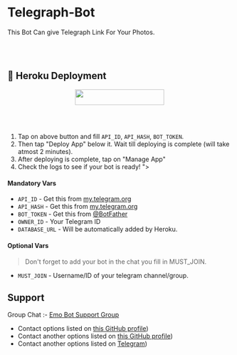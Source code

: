 # Telegraph-Bot
This Bot Can give Telegraph Link For Your Photos.


<br><br><h2 >  🚀 Heroku Deployment </h2>
<p align="center"><a href="https://heroku.com/deploy?template=https://github.com/RishBropromax/Telegraph-Bot"> <img src="https://img.shields.io/badge/Deploy%20To%20Heroku-black?style=for-the-badge&logo=heroku" width="200" height="35.45"/></a></p><br><br>

1. Tap on above button and fill `API_ID`, `API_HASH`, `BOT_TOKEN`.
2. Then tap "Deploy App" below it. Wait till deploying is complete (will take atmost 2 minutes).
3. After deploying is complete, tap on "Manage App"
4. Check the logs to see if your bot is ready!
"></a></p>

#### Mandatory Vars

- `API_ID` - Get this from [my.telegram.org](https://my.telegram.org/auth)
- `API_HASH` - Get this from [my.telegram.org](https://my.telegram.org/auth)
- `BOT_TOKEN` - Get this from [@BotFather](https://t.me/BotFather)
- `OWNER_ID` - Your Telegram ID
- `DATABASE_URL` - Will be automatically added by Heroku.
  
#### Optional Vars

> Don't forget to add your bot in the chat you fill in MUST_JOIN.

- `MUST_JOIN` - Username/ID of your telegram channel/group.



## Support

Group Chat :- [Emo Bot Support Group](https://t.me/Emo_Bot_Support)

- Contact options listed on [this GitHub profile](https://github.com/RishBropromax))
- Contact another options listed on [this GitHub profile](https://github.com/ImRishmika))
- Contact another options listed on [Telegram](https://t.me/ImRishmika))
